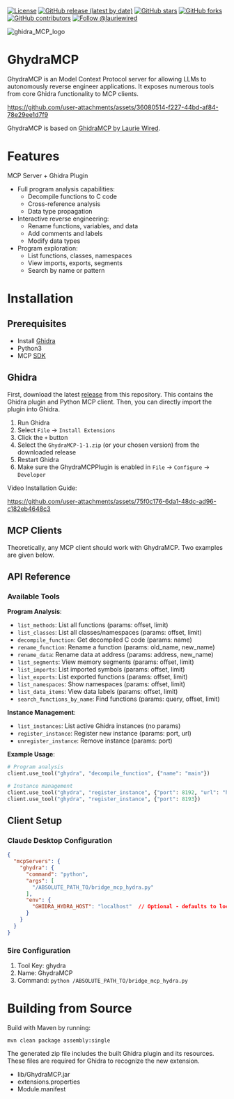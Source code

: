 [![License](https://img.shields.io/badge/License-Apache%202.0-blue.svg)](https://www.apache.org/licenses/LICENSE-2.0)
[![GitHub release (latest by date)](https://img.shields.io/github/v/release/LaurieWired/GhidraMCP)](https://github.com/LaurieWired/GhidraMCP/releases)
[![GitHub stars](https://img.shields.io/github/stars/LaurieWired/GhidraMCP)](https://github.com/LaurieWired/GhidraMCP/stargazers)
[![GitHub forks](https://img.shields.io/github/forks/LaurieWired/GhidraMCP)](https://github.com/LaurieWired/GhidraMCP/network/members)
[![GitHub contributors](https://img.shields.io/github/contributors/LaurieWired/GhidraMCP)](https://github.com/LaurieWired/GhidraMCP/graphs/contributors)
[![Follow @lauriewired](https://img.shields.io/twitter/follow/lauriewired?style=social)](https://twitter.com/lauriewired)

![ghidra_MCP_logo](https://github.com/user-attachments/assets/4986d702-be3f-4697-acce-aea55cd79ad3)

# GhydraMCP
GhydraMCP is an Model Context Protocol server for allowing LLMs to autonomously reverse engineer applications. It exposes numerous tools from core Ghidra functionality to MCP clients.

https://github.com/user-attachments/assets/36080514-f227-44bd-af84-78e29ee1d7f9

GhydraMCP is based on [GhidraMCP by Laurie Wired](https://github.com/LaurieWired/GhidraMCP/).

# Features
MCP Server + Ghidra Plugin

- Full program analysis capabilities:
  - Decompile functions to C code
  - Cross-reference analysis
  - Data type propagation
- Interactive reverse engineering:
  - Rename functions, variables, and data
  - Add comments and labels
  - Modify data types
- Program exploration:
  - List functions, classes, namespaces
  - View imports, exports, segments
  - Search by name or pattern

# Installation

## Prerequisites
- Install [Ghidra](https://ghidra-sre.org)
- Python3
- MCP [SDK](https://github.com/modelcontextprotocol/python-sdk)

## Ghidra
First, download the latest [release](https://github.com/teal-bauer/GhydraMCP/releases) from this repository. This contains the Ghidra plugin and Python MCP client. Then, you can directly import the plugin into Ghidra.

1. Run Ghidra
2. Select `File` -> `Install Extensions`
3. Click the `+` button
4. Select the `GhydraMCP-1-1.zip` (or your chosen version) from the downloaded release
5. Restart Ghidra
6. Make sure the GhydraMCPPlugin is enabled in `File` -> `Configure` -> `Developer`

Video Installation Guide:


https://github.com/user-attachments/assets/75f0c176-6da1-48dc-ad96-c182eb4648c3



## MCP Clients

Theoretically, any MCP client should work with GhydraMCP.  Two examples are given below.

## API Reference

### Available Tools

**Program Analysis**:
- `list_methods`: List all functions (params: offset, limit)
- `list_classes`: List all classes/namespaces (params: offset, limit)  
- `decompile_function`: Get decompiled C code (params: name)
- `rename_function`: Rename a function (params: old_name, new_name)
- `rename_data`: Rename data at address (params: address, new_name)
- `list_segments`: View memory segments (params: offset, limit)
- `list_imports`: List imported symbols (params: offset, limit)
- `list_exports`: List exported functions (params: offset, limit)
- `list_namespaces`: Show namespaces (params: offset, limit)
- `list_data_items`: View data labels (params: offset, limit)
- `search_functions_by_name`: Find functions (params: query, offset, limit)

**Instance Management**:
- `list_instances`: List active Ghidra instances (no params)
- `register_instance`: Register new instance (params: port, url)
- `unregister_instance`: Remove instance (params: port)

**Example Usage**:
```python
# Program analysis
client.use_tool("ghydra", "decompile_function", {"name": "main"})

# Instance management  
client.use_tool("ghydra", "register_instance", {"port": 8192, "url": "http://localhost:8192/"})
client.use_tool("ghydra", "register_instance", {"port": 8193})
```

## Client Setup

### Claude Desktop Configuration
```json
{
  "mcpServers": {
    "ghydra": {
      "command": "python",
      "args": [
        "/ABSOLUTE_PATH_TO/bridge_mcp_hydra.py"
      ],
      "env": {
        "GHIDRA_HYDRA_HOST": "localhost"  // Optional - defaults to localhost
      }
    }
  }
}
```

### 5ire Configuration
1. Tool Key: ghydra  
2. Name: GhydraMCP
3. Command: `python /ABSOLUTE_PATH_TO/bridge_mcp_hydra.py`

# Building from Source
Build with Maven by running:

`mvn clean package assembly:single`

The generated zip file includes the built Ghidra plugin and its resources. These files are required for Ghidra to recognize the new extension.

- lib/GhydraMCP.jar
- extensions.properties
- Module.manifest
